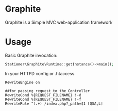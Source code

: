 Graphite
========
Graphite is a Simple MVC web-application framework

Usage
=====
Basic Graphite invocation:
```php
Stationer\Graphite\Runtime::getInstance()->main();
```

In your HTTPD config or .htaccess
```
RewriteEngine on

##for passing request to the Controller
RewriteCond %{REQUEST_FILENAME} !-d
RewriteCond %{REQUEST_FILENAME} !-f
RewriteRule ^(.+) /index.php?_path=$1 [QSA,L]
```
